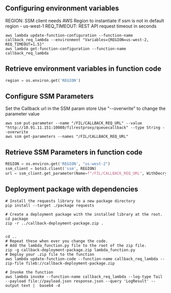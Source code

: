 ## Configuring environment variables

REGION: SSM client needs AWS Region to instantiate if ssm is not in default region - us-west-1
REQ_TIMEOUT: REST API request timeout in seconds
```commandline
aws lambda update-function-configuration --function-name callback_req_lambda --environment "Variables={REGION=us-west-2, REQ_TIMEOUT=1.5}"
aws lambda get-function-configuration --function-name callback_req_lambda
```

## Retrieve environment variables in function code

```python
region = os.environ.get('REGION')
```

## Configure SSM Parameters

Set the Callback url in the SSM param store Use "--overwrite" to change the parameter value

```commandline
aws ssm put-parameter --name "/FIL/CALLBACK_REQ_URL" --value "http://10.91.11.151:10080/filrestproxy/queuecallback" --type String --overwrite
aws ssm get-parameters --names "/FIL/CALLBACK_REQ_URL"
```

## Retrieve SSM Parameters in function code

```python
REGION = os.environ.get('REGION', "us-west-2")
ssm_client = boto3.client('ssm', REGION)
url = ssm_client.get_parameter(Name=f"/FIL/CALLBACK_REQ_URL", WithDecryption=True).get('Parameter').get('Value')
```

## Deployment package with dependencies
```shell
# Install the requests library to a new package directory
pip install --target ./package requests

# Create a deployment package with the installed library at the root.
cd package
zip -r ../callback-deployment-package.zip .


cd ..
# Repeat these when ever you change the code.
# Add the lambda_function.py file to the root of the zip file.
zip -g callback-deployment-package.zip lambda_function.py
# Deploy your .zip file to the function
aws lambda update-function-code --function-name callback_req_lambda --zip-file fileb://callback-deployment-package.zip

# Invoke the function
aws lambda invoke --function-name callback_req_lambda --log-type Tail --payload file://payload.json response.json --query 'LogResult' --output text |  base64 -d

```